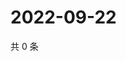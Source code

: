 # 2022-09-22

共 0 条

<!-- BEGIN WEIBO -->
<!-- 最后更新时间 Thu Sep 22 2022 07:20:09 GMT+0800 (China Standard Time) -->

<!-- END WEIBO -->
